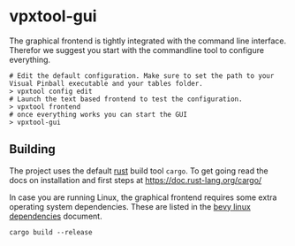 # vpxtool-gui

The graphical frontend is tightly integrated with the command line interface. Therefor we suggest you start with
the commandline tool to configure everything.

```shell
# Edit the default configuration. Make sure to set the path to your Visual Pinball executable and your tables folder.
> vpxtool config edit
# Launch the text based frontend to test the configuration.
> vpxtool frontend
# once everything works you can start the GUI 
> vpxtool-gui
```

## Building

The project uses the default [rust](https://www.rust-lang.org/) build tool `cargo`. To get going read the docs on
installation and first steps at https://doc.rust-lang.org/cargo/

In case you are running Linux, the graphical frontend requires some extra operating system dependencies. These are
listed in the [bevy linux dependencies](https://github.com/bevyengine/bevy/blob/main/docs/linux_dependencies.md)
document.

```
cargo build --release
```
